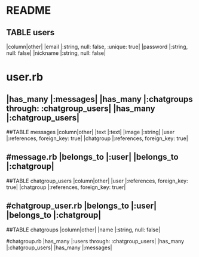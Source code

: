 # README

## TABLE users
|column|other|
|email    |:string, null: false, :unique: true|
|password |:string, null: false|
|nickname |:string, null: false|

# user.rb
|has_many |:messages|
|has_many |:chatgroups through: :chatgroup_users|
|has_many |:chatgroup_users|
-----

##TABLE messages
|column|other|
|text       |:text|
|image      |:string|
|user       |:references, foreign_key: true|
|chatgroup  |:references, foreign_key: true|

#message.rb
|belongs_to |:user|
|belongs_to |:chatgroup|
-----

##TABLE chatgroup_users
|column|other|
|user      |:references, foreign_key: true|
|chatgroup |:references, foreign_key: truer|

#chatgroup_user.rb
|belongs_to |:user|
|belongs_to |:chatgroup|
------

##TABLE chatgroups
|column|other|
|name |:string, null: false|

#chatgroup.rb
|has_many |:users through: :chatgroup_users|
|has_many |:chatgroup_users|
|has_many |:messages|

